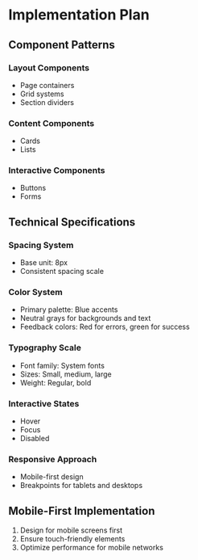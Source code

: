 # Implementation Plan

## Component Patterns

### Layout Components

- Page containers
- Grid systems
- Section dividers

### Content Components

- Cards
- Lists

### Interactive Components

- Buttons
- Forms

## Technical Specifications

### Spacing System

- Base unit: 8px
- Consistent spacing scale

### Color System

- Primary palette: Blue accents
- Neutral grays for backgrounds and text
- Feedback colors: Red for errors, green for success

### Typography Scale

- Font family: System fonts
- Sizes: Small, medium, large
- Weight: Regular, bold

### Interactive States

- Hover
- Focus
- Disabled

### Responsive Approach

- Mobile-first design
- Breakpoints for tablets and desktops

## Mobile-First Implementation

1. Design for mobile screens first
2. Ensure touch-friendly elements
3. Optimize performance for mobile networks
